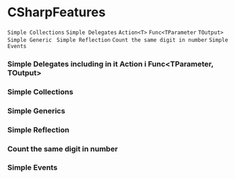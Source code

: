 # CSharpFeatures

`Simple Collections` `Simple Delegates` `Action<T>` `Func<TParameter` `TOutput>` `Simple Generic` ` Simple Reflection` `Count the same digit in number` `Simple Events`


### Simple Delegates including in it Action<T> i Func<TParameter, TOutput>
### Simple Collections
### Simple Generics
### Simple Reflection
### Count the same digit in number
### Simple Events
